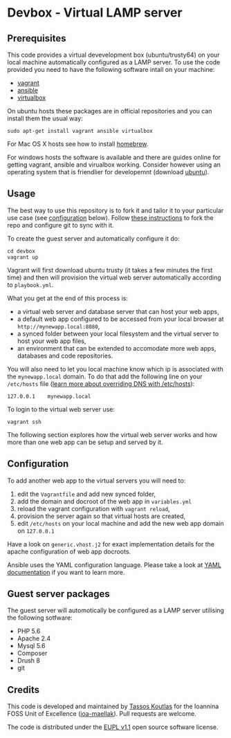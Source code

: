 # Devbox - Virtual LAMP server

## Prerequisites

This code provides a virtual devevelopment box (ubuntu/trusty64) on your local
machine automatically configured as a LAMP server. To use the code provided you
need to have the following software intall on your machine:

  - [vagrant](https://www.vagrantup.com/downloads.html)
  - [ansible](http://www.ansible.com/home)
  - [virtualbox](https://www.virtualbox.org/)

On ubuntu hosts these packages are in official repositories and you can
install them the usual way:

```
sudo apt-get install vagrant ansible virtualbox
```

For Mac OS X hosts see how to install [homebrew](http://brew.sh/).

For windows hosts the software is available and there are guides online for
getting vagrant, ansible and virualbox working. Consider however using an operating
system that is friendlier for developemnt (download
[ubuntu](http://www.ubuntu.com/download/desktop)).

## Usage

The best way to use this repository is to fork it and tailor it to your
particular use case (see [configuration](#configuration) below). Follow
[these instructions](https://help.github.com/articles/fork-a-repo/) to
fork the repo and configure git to sync with it.

To create the guest server and automatically configure it do:

```
cd devbox
vagrant up
```

Vagrant will first download ubuntu trusty (it takes a few minutes the first
time) and then will provision the virtual web server automatically according to
`playbook.yml`.

What you get at the end of this process is:
  - a virtual web server and database server that can host your web apps,
  - a default web app configured to be accessed from your local browser at
  `http://mynewapp.local:8080`,
  - a synced folder between your local filesystem and the virtual server to host
  your web app files,
  - an environment that can be extended to accomodate more web apps, databases
  and code repositories.

You will also need to let you local machine know which ip is associated with the
`mynewapp.local` domain. To do that add the following line on your `/etc/hosts`
file ([learn more about overriding DNS with /etc/hosts](http://bencane.com/2013/10/29/managing-dns-locally-with-etchosts/)):

```
127.0.0.1    mynewapp.local
```

To login to the virtual web server use:

```
vagrant ssh
```

The following section explores how the virtual web server works and how more
than one web app can be setup and served by it.

## Configuration

To add another web app to the virtual servers you will need to:
  1. edit the `Vagrantfile` and add new synced folder,
  2. add the domain and docroot of the web app in `variables.yml`
  3. reload the vagrant configuration with `vagrant reload`,
  4. provision the server again so that virtual hosts are created,
  5. edit `/etc/hosts` on your local machine and add the new web app domain on
     `127.0.0.1`

Have a look on `generic.vhost.j2` for exact implementation details for the
apache configuration of web app docroots.

Ansible uses the YAML configuration language. Please take a look at
[YAML documentation](http://www.yaml.org/spec/1.2/spec.html) if you want to
learn more.

## Guest server packages

The guest server will automotically be configured as a LAMP server utilising the
following sotfware:

  - PHP 5.6
  - Apache 2.4
  - Mysql 5.6
  - Composer
  - Drush 8
  - git

## Credits

This code is developed and maintained by
[Tassos Koutlas](https://github.com/tassoskoutlas) for the Ioannina FOSS Unit of
Excellence ([ioa-maellak](https://github.com/ioa-maellak/)). Pull requests are welcome.

The code is distributed under the [EUPL v1.1](http://ec.europa.eu/idabc/eupl.html) open source software license.
